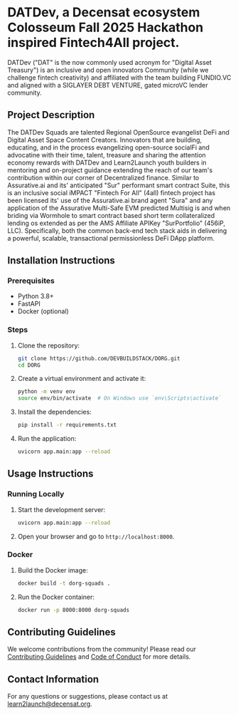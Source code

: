 # DATDev, a Decensat ecosystem Colosseum Fall 2025 Hackathon inspired Fintech4All project.

DATDev ("DAT" is the now commonly used acronym for "Digital Asset Treasury") is an inclusive and open innovators Community (while we challenge fintech creativity) and affiliated with the team building FUNDIO.VC and aligned with a SIGLAYER DEBT VENTURE, gated microVC lender community.

## Project Description

The DATDev Squads are talented Regional OpenSource evangelist DeFi and Digital Asset Space Content Creators. Innovators that are building, educating, and in the process evangelizing open-source socialFi and advocatine with their time, talent, treasure and sharing the attention economy rewards with DATDev and Learn2Launch youth builders in mentoring and on-project guidance extending the reach of our team's contribution within our corner of Decentralized finance. Similar to Assurative.ai and its' anticipated "Sur" performant smart contract Suite, this is an inclusive social iMPACT "Fintech For All" (4all) fintech project has been licensed its' use of the Assurative.ai brand agent "Sura" and any application of the Assurative Multi-Safe EVM predicted Multisig is and when briding via Wormhole to smart contract based short term collateralized lending os extended as per the AMS Affiliate APIKey  "SurPortfolio" (456iP, LLC). Specifically, both the common back-end tech stack aids in delivering a powerful, scalable, transactional permissionless  DeFi DApp platform.
 
## Installation Instructions

### Prerequisites

- Python 3.8+
- FastAPI
- Docker (optional)

### Steps

1. Clone the repository:
   ```sh
   git clone https://github.com/DEVBUILDSTACK/DORG.git
   cd DORG
   ```

2. Create a virtual environment and activate it:
   ```sh
   python -m venv env
   source env/bin/activate  # On Windows use `env\Scripts\activate`
   ```

3. Install the dependencies:
   ```sh
   pip install -r requirements.txt
   ```

4. Run the application:
   ```sh
   uvicorn app.main:app --reload
   ```

## Usage Instructions

### Running Locally

1. Start the development server:
   ```sh
   uvicorn app.main:app --reload
   ```

2. Open your browser and go to `http://localhost:8000`.

### Docker

1. Build the Docker image:
   ```sh
   docker build -t dorg-squads .
   ```

2. Run the Docker container:
   ```sh
   docker run -p 8000:8000 dorg-squads
   ```

## Contributing Guidelines

We welcome contributions from the community! Please read our [Contributing Guidelines](CONTRIBUTING.md) and [Code of Conduct](CODE_OF_CONDUCT.md) for more details.

## Contact Information

For any questions or suggestions, please contact us at [learn2launch@decensat.org](mailto:team@decensat.org).
```

